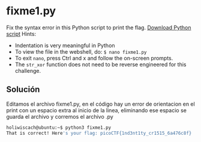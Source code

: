 # fixme1.py
Fix the syntax error in this Python script to print the flag. [Download Python script](https://artifacts.picoctf.net/c/37/fixme1.py)
Hints:
- Indentation is very meaningful in Python
- To view the file in the webshell, do: `$ nano fixme1.py`
- To exit `nano`, press Ctrl and x and follow the on-screen prompts.
- The `str_xor` function does not need to be reverse engineered for this challenge.

## Solución
Editamos el archivo fixme1.py, en el código hay un error de orientacion en el print con un espacio extra al inicio de la linea, eliminando ese espacio se guarda el archivo y corremos el archivo .py
``` bash
holiwiscach@ubuntu:~$ python3 fixme1.py
That is correct! Here's your flag: picoCTF{1nd3nt1ty_cr1515_6a476c8f}
```